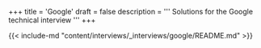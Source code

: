 +++
title = 'Google'
draft = false
description =  '''
Solutions for the Google technical interview
'''
+++

{{< include-md "content/interviews/_interviews/google/README.md" >}}
